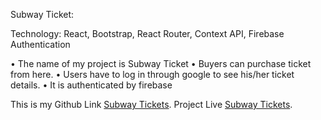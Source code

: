 
Subway Ticket:

Technology: React, Bootstrap, React Router, Context API, Firebase Authentication

•	The name of my project is Subway Ticket
•	Buyers can purchase ticket from here.
•	Users have to log in through google to see his/her ticket details.
•	It is authenticated by firebase

This is my Github Link  [Subway Tickets](https://github.com/mahmudshumit/Subway-Ticket).
Project Live  [Subway Tickets](https://subway-tickets.web.app/home).



